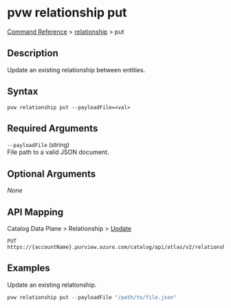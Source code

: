 # pvw relationship put
[Command Reference](../../../README.md#command-reference) > [relationship](./main.md) > put

## Description
Update an existing relationship between entities.

## Syntax
```
pvw relationship put --payloadFile=<val>
```

## Required Arguments
`--payloadFile` (string)  
File path to a valid JSON document.

## Optional Arguments
*None*

## API Mapping
Catalog Data Plane > Relationship > [Update](https://docs.microsoft.com/en-us/rest/api/purview/catalogdataplane/relationship/update)
```
PUT https://{accountName}.purview.azure.com/catalog/api/atlas/v2/relationship
```

## Examples
Update an existing relationship.
```powershell
pvw relationship put --payloadFile "/path/to/file.json"
```
